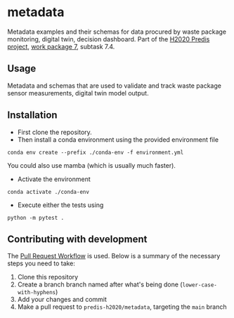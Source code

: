 # metadata
Metadata examples and their schemas for data procured by waste package monitoring, digital twin, decision dashboard. Part of the [H2020 Predis project](https://predis-h2020.eu/predis-project/), [work package 7](https://predis-h2020.eu/work-packages/), subtask 7.4.

## Usage
Metadata and schemas that are used to validate and track waste package sensor measurements, digital twin model output. 

## Installation
* First clone the repository. 
* Then install a conda environment using the provided environment file
```
conda env create --prefix ./conda-env -f environment.yml 
```
You could also use mamba (which is usually much faster).

* Activate the environment
```
conda activate ./conda-env
```
* Execute either the tests using 
```
python -m pytest .
```

## Contributing with development

The [Pull Request Workflow](https://docs.github.com/en/pull-requests/collaborating-with-pull-requests/proposing-changes-to-your-work-with-pull-requests/creating-a-pull-request) is used. Below is a summary of the necessary steps you need to take:

1. Clone this repository
2. Create a branch branch named after what's being done (`lower-case-with-hyphens`)
3. Add your changes and commit
4. Make a pull request to `predis-h2020/metadata`, targeting the `main` branch
